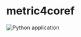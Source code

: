 # metric4coref
![Python application](https://github.com/LowinLi/metric4coref/workflows/Python%20application/badge.svg)
